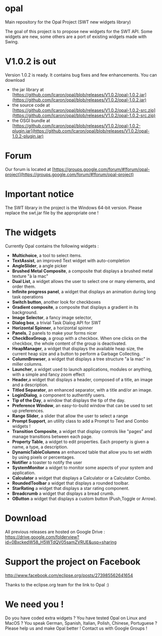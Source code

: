 # opal
Main repository for the Opal Project (SWT new widgets library)

The goal of this project is to propose new widgets for the SWT API.
Some widgets are new, some others are a port of existing widgets made with Swing.

# V1.0.2 is out
Version 1.0.2 is ready. It contains bug fixes and few enhancements. You can download 
* the jar library at [https://github.com/lcaron/opal/blob/releases/V1.0.2/opal-1.0.2.jar](https://github.com/lcaron/opal/blob/releases/V1.0.2/opal-1.0.2.jar)
* the source code at [https://github.com/lcaron/opal/blob/releases/V1.0.2/opal-1.0.2-src.zip](https://github.com/lcaron/opal/blob/releases/V1.0.2/opal-1.0.2-src.zip)
* the OSGI bundle at [https://github.com/lcaron/opal/blob/releases/V1.0.2/opal-1.0.2-plugin.jar](https://github.com/lcaron/opal/blob/releases/V1.0.2/opal-1.0.2-plugin.jar)

# Forum 
Our forum is located at [https://groups.google.com/forum/#!forum/opal-project](https://groups.google.com/forum/#!forum/opal-project)

# Important notice
The SWT library in the project is the Windows 64-bit version. Please replace the swt.jar file by the appropriate one !

# The widgets

Currently Opal contains the following widgets :
* __Multichoice__, a tool to select items.
* __TextAssist__, an improved Text widget with auto-completion
* __AngleSlider__, a angle picker
* __Brushed Metal Composite__, a composite that displays a brushed metal texture "à la mac"
* __Dual List__, a widget allows the user to select one or many elements, and order them.
* __Infinite progress panel__, a widget that displays an animation during long task operations
* __Switch button__, another look for checkboxes
* __Gradient composite__, a composite that displays a gradient in its background.
* __Image Selector__, a fancy image selector, 
* __Dialog box__, a trivial Task Dialog API for SWT 
* __Horizontal Spinner__, a horizontal spinner
* __Panels__, 2 panels to make your forms nicer
* __CheckBoxGroup__, a group with a checkbox. When one clicks on the checkbox, the whole content of the group is deactivated.
* __HeapManager__, a widget that displays the available heap size, the current heap size and a button to perform a Garbage Collecting.
* __ColumnBrowser__, a widget that displays a tree structure "a la mac" in miller columns.
* __Launcher__, a widget used to launch applications, modules or anything, with a simple and fancy zoom effect
* __Header__,a widget that displays a header, composed of a title, an image and a description.
* __Titled Separator__, an enhanced separator, with a title and/or an image.
* __LoginDialog__, a component to authentify users.
* __Tip of the Day__, a window that displays the tip of the day.
* __Preference Window__, an easy-to-build window that can be used to set up preferences.
* __Range Slider__, a slider that allow the user to select a range
* __Prompt Support__, an utility class to add a Prompt to Text and Combo widgets !
* __Transition Composite__, a widget that display controls like "pages" and manage transitions between each page.
* __Property Table__, a widget to edit properties. Each property is given a name, a type, a description.
* __DynamicTableColumns__ an enhanced table that allow you to set width by using pixels or percentages.
* __Notifier__ a toaster to notify the user
* __SystemMonitor__ a widget to monitor some aspects of your system and application.
* __Calculator__ a widget that displays a Calculator or a Calculator Combo.
* __RoundedToolbar__ a widget that displays a rounded toolbar.
* __StarRating__ a widget that displays a star rating component.
* __Breadcrumb__ a widget that displays a bread crumb.
* __OButton__ a widget that displays a custom button (Push,Toggle or Arrow).


# Download
All previous releases are hosted on Google Drive : https://drive.google.com/folderview?id=0BxckedW58_H5WTdQV05samZVRUE&usp=sharing


# Support the project on Facebook

http://www.facebook.com/eclipse.org/posts/273985562641654

Thanks to the eclipse.org team for the link to Opal :)

# We need you !

Do you have coded extra widgets ? You have tested Opal on Linux and MacOS ? You speak German, Spanish, Italian, Polish, Chinese, Portuguese ? Please help us and make Opal better ! Contact us with Google Groups !
